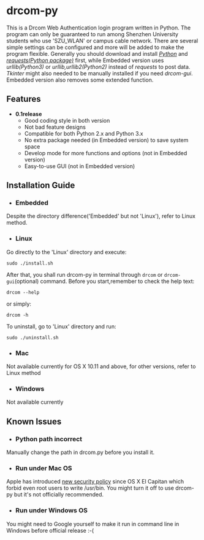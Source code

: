 # drcom-py
This is a Drcom Web Authentication login program written in Python. The program can only be guaranteed to run among Shenzhen University students who use 'SZU_WLAN' or campus cable network. There are several simple settings can be configured and more will be added to make the program flexible. Generally you should download and install *[Python](https://www.python.org/downloads/)* and *[requests(Python package)](https://github.com/kennethreitz/requests)* first, while Embedded version uses *urllib(Python3)* or *urllib,urllib2(Python2)* instead of *requests* to post data. *Tkinter* might also needed to be manually installed if you need *drcom-gui*. Embedded version also removes some extended function.

## Features
- **0.1release**
  - Good coding style in both version
  - Not bad feature designs
  - Compatible for both Python 2.x and Python 3.x
  - No extra package needed (in Embedded version) to save system space
  - Develop mode for more functions and options (not in Embedded version)
  - Easy-to-use GUI (not in Embedded version)

## Installation Guide
- ### Embedded
Despite the directory difference('Embedded' but not 'Linux'), refer to Linux method.

- ### Linux
Go directly to the 'Linux' directory and execute:
```
sudo ./install.sh
```
After that, you shall run drcom-py in terminal through `drcom` or `drcom-gui`(optional) command. Before you start,remember to check the help text:
```
drcom --help
```
or simply:
```
drcom -h
```
To uninstall, go to 'Linux' directory and run:
```
sudo ./uninstall.sh
```

- ### Mac
Not available currently for OS X 10.11 and above, for other versions, refer to Linux method

- ### Windows
Not available currently

## Known Issues
- ### Python path incorrect
Manually change the path in drcom.py before you install it.

- ### Run under Mac OS
Apple has introduced [new security policy](https://en.wikipedia.org/wiki/System_Integrity_Protection) since OS X El Capitan which forbid even root users to write /usr/bin. You might turn it off to use drcom-py but it's not officially recommended.

- ### Run under Windows OS
You might need to Google yourself to make it run in command line in Windows before official release :-(
